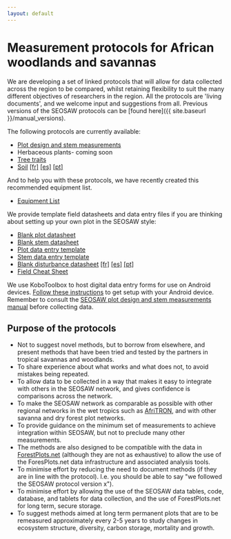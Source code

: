 ```yaml
---
layout: default
---
```


# Measurement protocols for African woodlands and savannas

We are developing a set of linked protocols that will allow for data collected across the region to be compared, whilst retaining flexibility to suit the many different objectives of researchers in the region. All the protocols are 'living documents', and we welcome input and suggestions from all. Previous versions of the SEOSAW protocols can be [found here]({{ site.baseurl }}/manual_versions).

The following protocols are currently available:

* [Plot design and stem measurements][1] 
* Herbaceous plants- coming soon
* [Tree traits][3]
* [Soil][4]  [[fr]][5]  [[es]][6]  [[pt]][7]

[1]: https://bitbucket.org/miombo/seosaw/raw/master/doc/manuals/field_manual/versions/seosaw_field_manual_latest.pdf
[2]: https://bitbucket.org/miombo/seosaw/raw/master/doc/manuals/herbaceous_manual/versions/seosaw_herbaceous_manual_latest.pdf
[3]: https://bitbucket.org/miombo/seosaw/raw/master/doc/manuals/traits_manual/versions/seosaw_traits_manual_latest.pdf
[4]: https://bitbucket.org/miombo/seosaw/raw/master/doc/manuals/soil_manual/Versions/soil_protocol_latest.pdf
[5]:https://bitbucket.org/miombo/seosaw/raw/master/doc/manuals/soil_manual/Versions/soil_protocol_fr.pdf
[6]: https://bitbucket.org/miombo/seosaw/raw/master/doc/manuals/soil_manual/Versions/soil_protocol_es.pdf
[7]: https://bitbucket.org/miombo/seosaw/raw/master/doc/manuals/soil_manual/Versions/soil_protocol_pt.pdf


And to help you with these protocols, we have recently created this recommended equipment list.

* [Equipment List](https://bitbucket.org/miombo/seosaw/raw/master/doc/manuals/equipment_list/equipment_list_Oct2021.xlsx)

We provide template field datasheets and data entry files if you are thinking about setting up your own plot in the SEOSAW style:

* [Blank plot datasheet](https://bitbucket.org/miombo/seosaw/raw/master/doc/forms/field_sheets/versions/plot/blank_plot_latest.pdf)
* [Blank stem datasheet](https://bitbucket.org/miombo/seosaw/raw/master/doc/forms/field_sheets/versions/stem/blank_stem_latest.pdf)
* [Plot data entry template](https://bitbucket.org/miombo/seosaw/raw/master/doc/forms/data_templates/versions/plot/plot_data_template_latest.csv)
* [Stem data entry template](https://bitbucket.org/miombo/seosaw/raw/master/doc/forms/data_templates/versions/stem/stem_data_template_latest.csv)
* [Blank disturbance datasheet](https://bitbucket.org/miombo/seosaw/raw/master/doc/forms/field_sheets/versions/disturbance/disturbance_questions_latest.pdf) [[fr]](https://bitbucket.org/miombo/seosaw/raw/master/doc/forms/field_sheets/versions/disturbance/disturbance_questions_fr.pdf)  [[es]](https://bitbucket.org/miombo/seosaw/raw/master/doc/forms/field_sheets/versions/disturbance/disturbance_questions_es.pdf)  [[pt]](https://bitbucket.org/miombo/seosaw/raw/master/doc/forms/field_sheets/versions/disturbance/disturbance_questions_pt.pdf)
* [Field Cheat Sheet](https://bitbucket.org/miombo/seosaw/src/master/doc/forms/field_sheets/cheat_sheet/versions/cheat_sheet_latest.pdf)

We use KoboToolbox to host digital data entry forms for use on Android devices. [Follow these instructions](https://bitbucket.org/miombo/seosaw/raw/master/doc/forms/odk/filling_forms.txt) to get setup with your Android device. Remember to consult the [SEOSAW plot design and stem measurements manual][1] before collecting data.

## Purpose of the protocols

* Not to suggest novel methods, but to borrow from elsewhere, and present methods that have been tried and tested by the partners in tropical savannas and woodlands.
* To share experience about what works and what does not, to avoid mistakes being repeated.
* To allow data to be collected in a way that makes it easy to integrate with others in the SEOSAW network, and gives confidence is comparisons across the network.
* To make the SEOSAW network as comparable as possible with other regional networks in the wet tropics such as [AfriTRON](http://www.afritron.org), and with other savanna and dry forest plot networks.
* To provide guidance on the minimum set of measurements to achieve integration within SEOSAW, but not to preclude many other measurements. 
* The methods are also designed to be compatible with the data in [ForestPlots.net](https://www.forestplots.net) (although they are not as exhaustive) to allow the use of the ForesPlots.net data infrastructure and associated analysis tools.
* To minimise effort by reducing the need to document methods (if they are in line with the protocol). I.e. you should be able to say "we followed the SEOSAW protocol version x").
* To minimise effort by allowing the use of the SEOSAW data tables, code, database, and tablets for data collection, and the use of ForestPlots.net for long term, secure storage.
* To suggest methods aimed at long term permanent plots that are to be remeasured approximately every 2-5 years to study changes in ecosystem structure, diversity, carbon storage, mortality and growth. 

